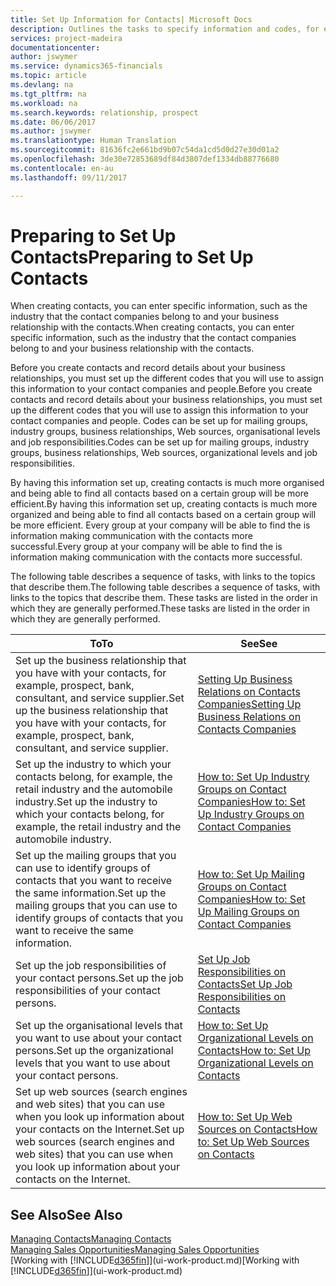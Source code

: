 ```yaml
---
title: Set Up Information for Contacts| Microsoft Docs
description: Outlines the tasks to specify information and codes, for example, about industry groups and business relationships, before you set up contacts.
services: project-madeira
documentationcenter: 
author: jswymer
ms.service: dynamics365-financials
ms.topic: article
ms.devlang: na
ms.tgt_pltfrm: na
ms.workload: na
ms.search.keywords: relationship, prospect
ms.date: 06/06/2017
ms.author: jswymer
ms.translationtype: Human Translation
ms.sourcegitcommit: 81636fc2e661bd9b07c54da1cd5d0d27e30d01a2
ms.openlocfilehash: 3de30e72853689df84d3807def1334db88776680
ms.contentlocale: en-au
ms.lasthandoff: 09/11/2017

---
```

# <a name="preparing-to-set-up-contacts"></a><span data-ttu-id="f38ed-103">Preparing to Set Up Contacts</span><span class="sxs-lookup"><span data-stu-id="f38ed-103">Preparing to Set Up Contacts</span></span>
<span data-ttu-id="f38ed-104">When creating contacts, you can enter specific information, such as the industry that the contact companies belong to and your business relationship with the contacts.</span><span class="sxs-lookup"><span data-stu-id="f38ed-104">When creating contacts, you can enter specific information, such as the industry that the contact companies belong to and your business relationship with the contacts.</span></span>

<span data-ttu-id="f38ed-105">Before you create contacts and record details about your business relationships, you must set up the different codes that you will use to assign this information to your contact companies and people.</span><span class="sxs-lookup"><span data-stu-id="f38ed-105">Before you create contacts and record details about your business relationships, you must set up the different codes that you will use to assign this information to your contact companies and people.</span></span> <span data-ttu-id="f38ed-106">Codes can be set up for mailing groups, industry groups, business relationships, Web sources, organisational levels and job responsibilities.</span><span class="sxs-lookup"><span data-stu-id="f38ed-106">Codes can be set up for mailing groups, industry groups, business relationships, Web sources, organizational levels and job responsibilities.</span></span>

<span data-ttu-id="f38ed-107">By having this information set up, creating contacts is much more organised and being able to find all contacts based on a certain group will be more efficient.</span><span class="sxs-lookup"><span data-stu-id="f38ed-107">By having this information set up, creating contacts is much more organized and being able to find all contacts based on a certain group will be more efficient.</span></span> <span data-ttu-id="f38ed-108">Every group at your company will be able to find the is information making communication with the contacts more successful.</span><span class="sxs-lookup"><span data-stu-id="f38ed-108">Every group at your company will be able to find the is information making communication with the contacts more successful.</span></span>

<span data-ttu-id="f38ed-109">The following table describes a sequence of tasks, with links to the topics that describe them.</span><span class="sxs-lookup"><span data-stu-id="f38ed-109">The following table describes a sequence of tasks, with links to the topics that describe them.</span></span> <span data-ttu-id="f38ed-110">These tasks are listed in the order in which they are generally performed.</span><span class="sxs-lookup"><span data-stu-id="f38ed-110">These tasks are listed in the order in which they are generally performed.</span></span>

| <span data-ttu-id="f38ed-111">To</span><span class="sxs-lookup"><span data-stu-id="f38ed-111">To</span></span> | <span data-ttu-id="f38ed-112">See</span><span class="sxs-lookup"><span data-stu-id="f38ed-112">See</span></span> |
| --- | --- |
| <span data-ttu-id="f38ed-113">Set up the business relationship that you have with your contacts, for example, prospect, bank, consultant, and service supplier.</span><span class="sxs-lookup"><span data-stu-id="f38ed-113">Set up the business relationship that you have with your contacts, for example, prospect, bank, consultant, and service supplier.</span></span> |[<span data-ttu-id="f38ed-114">Setting Up Business Relations on Contacts Companies</span><span class="sxs-lookup"><span data-stu-id="f38ed-114">Setting Up Business Relations on Contacts Companies</span></span>](marketing-business-relations.md) |
| <span data-ttu-id="f38ed-115">Set up the industry to which your contacts belong, for example, the retail industry and the automobile industry.</span><span class="sxs-lookup"><span data-stu-id="f38ed-115">Set up the industry to which your contacts belong, for example, the retail industry and the automobile industry.</span></span> |[<span data-ttu-id="f38ed-116">How to: Set Up Industry Groups on Contact Companies</span><span class="sxs-lookup"><span data-stu-id="f38ed-116">How to: Set Up Industry Groups on Contact Companies</span></span>](marketing-industry-groups.md) |
| <span data-ttu-id="f38ed-117">Set up the mailing groups that you can use to identify groups of contacts that you want to receive the same information.</span><span class="sxs-lookup"><span data-stu-id="f38ed-117">Set up the mailing groups that you can use to identify groups of contacts that you want to receive the same information.</span></span> |[<span data-ttu-id="f38ed-118">How to: Set Up Mailing Groups on Contact Companies</span><span class="sxs-lookup"><span data-stu-id="f38ed-118">How to: Set Up Mailing Groups on Contact Companies</span></span>](marketing-mailing-groups.md) |
| <span data-ttu-id="f38ed-119">Set up the job responsibilities of your contact persons.</span><span class="sxs-lookup"><span data-stu-id="f38ed-119">Set up the job responsibilities of your contact persons.</span></span> |[<span data-ttu-id="f38ed-120">Set Up Job Responsibilities on Contacts</span><span class="sxs-lookup"><span data-stu-id="f38ed-120">Set Up Job Responsibilities on Contacts</span></span>](marketing-job-responsibilities.md) |
| <span data-ttu-id="f38ed-121">Set up the organisational levels that you want to use about your contact persons.</span><span class="sxs-lookup"><span data-stu-id="f38ed-121">Set up the organizational levels that you want to use about your contact persons.</span></span> |[<span data-ttu-id="f38ed-122">How to: Set Up Organizational Levels on Contacts</span><span class="sxs-lookup"><span data-stu-id="f38ed-122">How to: Set Up Organizational Levels on Contacts</span></span>](marketing-organizational-levels.md) |
| <span data-ttu-id="f38ed-123">Set up web sources (search engines and web sites) that you can use when you look up information about your contacts on the Internet.</span><span class="sxs-lookup"><span data-stu-id="f38ed-123">Set up web sources (search engines and web sites) that you can use when you look up information about your contacts on the Internet.</span></span> |[<span data-ttu-id="f38ed-124">How to: Set Up Web Sources on Contacts</span><span class="sxs-lookup"><span data-stu-id="f38ed-124">How to: Set Up Web Sources on Contacts</span></span>](marketing-web-sources.md) |

## <a name="see-also"></a><span data-ttu-id="f38ed-125">See Also</span><span class="sxs-lookup"><span data-stu-id="f38ed-125">See Also</span></span>
[<span data-ttu-id="f38ed-126">Managing Contacts</span><span class="sxs-lookup"><span data-stu-id="f38ed-126">Managing Contacts</span></span>](marketing-contacts.md)  
[<span data-ttu-id="f38ed-127">Managing Sales Opportunities</span><span class="sxs-lookup"><span data-stu-id="f38ed-127">Managing Sales Opportunities</span></span>](marketing-manage-sales-opportunities.md)  
<span data-ttu-id="f38ed-128">[Working with [!INCLUDE[d365fin](includes/d365fin_md.md)]](ui-work-product.md)</span><span class="sxs-lookup"><span data-stu-id="f38ed-128">[Working with [!INCLUDE[d365fin](includes/d365fin_md.md)]](ui-work-product.md)</span></span>

